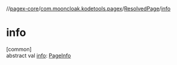 //[pagex-core](../../../index.md)/[com.mooncloak.kodetools.pagex](../index.md)/[ResolvedPage](index.md)/[info](info.md)

# info

[common]\
abstract val [info](info.md): [PageInfo](../-page-info/index.md)
